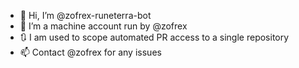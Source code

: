 - 👋 Hi, I’m @zofrex-runeterra-bot
- 🤖 I’m a machine account run by @zofrex
- 🔃 I am used to scope automated PR access to a single repository
- 📫 Contact @zofrex for any issues
